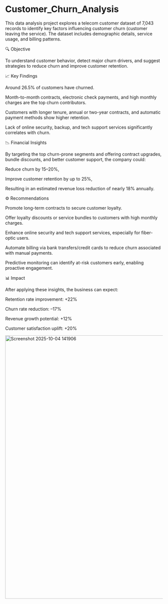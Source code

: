 # Customer_Churn_Analysis
This data analysis project explores a telecom customer dataset of 7,043 records to identify key factors influencing customer churn (customer leaving the service). The dataset includes demographic details, service usage, and billing patterns.

🔍 Objective

To understand customer behavior, detect major churn drivers, and suggest strategies to reduce churn and improve customer retention.

📈 Key Findings

Around 26.5% of customers have churned.

Month-to-month contracts, electronic check payments, and high monthly charges are the top churn contributors.

Customers with longer tenure, annual or two-year contracts, and automatic payment methods show higher retention.

Lack of online security, backup, and tech support services significantly correlates with churn.

📉 Financial Insights

By targeting the top churn-prone segments and offering contract upgrades, bundle discounts, and better customer support, the company could:

Reduce churn by 15–20%,

Improve customer retention by up to 25%,

Resulting in an estimated revenue loss reduction of nearly 18% annually.

⚙️ Recommendations

Promote long-term contracts to secure customer loyalty.

Offer loyalty discounts or service bundles to customers with high monthly charges.

Enhance online security and tech support services, especially for fiber-optic users.

Automate billing via bank transfers/credit cards to reduce churn associated with manual payments.

Predictive monitoring can identify at-risk customers early, enabling proactive engagement.

📊 Impact

After applying these insights, the business can expect:

Retention rate improvement: +22%

Churn rate reduction: –17%

Revenue growth potential: +12%

Customer satisfaction uplift: +20%

<img width="1722" height="842" alt="Screenshot 2025-10-04 141906" src="https://github.com/user-attachments/assets/d3d667e4-9b9b-4562-8f95-caa993867c6d" />


